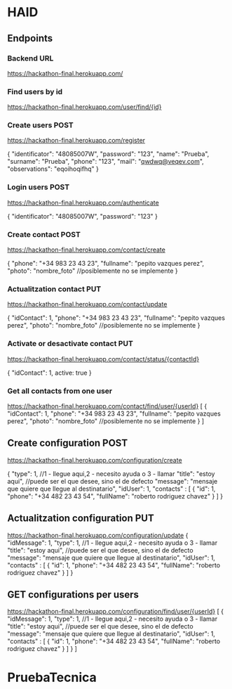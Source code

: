 # HAID

## Endpoints
### Backend URL
https://hackathon-final.herokuapp.com/

### Find users by id
https://hackathon-final.herokuapp.com/user/find/{id}

### Create users POST
https://hackathon-final.herokuapp.com/register

{
    "identificator": "48085007W",
    "password": "123",
    "name": "Prueba",
    "surname": "Prueba",
    "phone": "123",
    "mail": "qwdwq@veqev.com",
    "observations": "eqoihoqifhq"
}

### Login users POST
https://hackathon-final.herokuapp.com/authenticate

{
    "identificator": "48085007W",
    "password": "123"
}

### Create contact POST
https://hackathon-final.herokuapp.com/contact/create

{
    "phone": "+34 983 23 43 23",
    "fullname": "pepito vazques perez",
    "photo": "nombre_foto" //posiblemente no se implemente
}

### Actualitzation contact PUT
https://hackathon-final.herokuapp.com/contact/update

{
    "idContact": 1,
    "phone": "+34 983 23 43 23",
    "fullname": "pepito vazques perez",
    "photo": "nombre_foto" //posiblemente no se implemente
}

### Activate or desactivate contact PUT
https://hackathon-final.herokuapp.com/contact/status/{contactId}

{
    "idContact": 1,
    active: true
}

### Get all contacts from one user
https://hackathon-final.herokuapp.com/contact/find/user/{userId}
[
    {
        "idContact": 1,
        "phone": "+34 983 23 43 23",
        "fullname": "pepito vazques perez",
        "photo": "nombre_foto" //posiblemente no se implemente
    }
]

## Create configuration POST
https://hackathon-final.herokuapp.com/configuration/create

{
    "type": 1, //1 - llegue aqui,2 - necesito ayuda o 3 - llamar
    "title": "estoy aqui", //puede ser el que desee, sino el de defecto
    "message": "mensaje que quiere que llegue al destinatario",
    "idUser": 1,
    "contacts" : [
        {
            "id": 1,
            "phone": "+34 482 23 43 54",
            "fullName": "roberto rodriguez chavez"
        }
    ]
}

## Actualitzation configuration PUT
https://hackathon-final.herokuapp.com/configuration/update
{
    "idMessage": 1,
    "type": 1, //1 - llegue aqui,2 - necesito ayuda o 3 - llamar
    "title": "estoy aqui", //puede ser el que desee, sino el de defecto
    "message": "mensaje que quiere que llegue al destinatario",
    "idUser": 1,
    "contacts" : [
        {
            "id": 1,
            "phone": "+34 482 23 43 54",
            "fullName": "roberto rodriguez chavez"
        }
    ]
}

## GET configurations per users
https://hackathon-final.herokuapp.com/configuration/find/user/{userId}
[
    {
    "idMessage": 1,
    "type": 1, //1 - llegue aqui,2 - necesito ayuda o 3 - llamar
    "title": "estoy aqui", //puede ser el que desee, sino el de defecto
    "message": "mensaje que quiere que llegue al destinatario",
    "idUser": 1,
    "contacts" : [
            {
                "id": 1,
                "phone": "+34 482 23 43 54",
                "fullName": "roberto rodriguez chavez"
            }
        ]
    }
]
# PruebaTecnica
